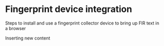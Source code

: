 # Fingerprint device integration
Steps to install and use a fingerprint collector device to bring up FIR text in a browser

Inserting new content
